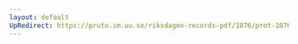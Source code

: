 ```yaml
---
layout: default
UpRedirect: https://pruto.im.uu.se/riksdagen-records-pdf/1876/prot-1876--ak--022/prot-1876--ak--022_034.pdf
---
```

